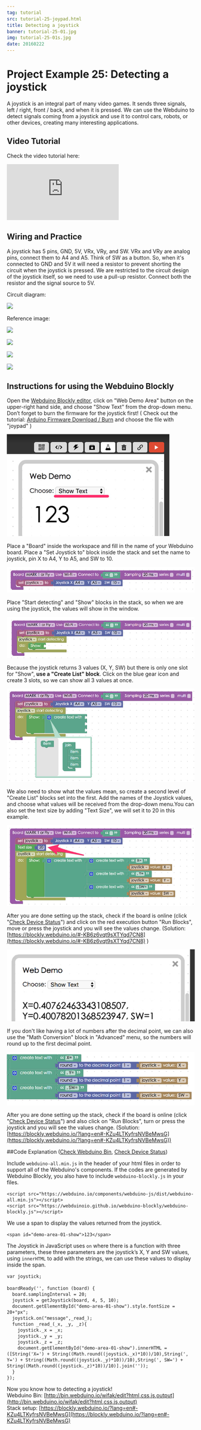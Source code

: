 ```yaml
---
tag: tutorial
src: tutorial-25-joypad.html
title: Detecting a joystick
banner: tutorial-25-01.jpg
img: tutorial-25-01s.jpg
date: 20160222
---
```


<!-- @@master  = ../../_layout.html-->

<!-- @@block  =  meta-->

<title>Project Example 25: Detecting a joystick :::: Webduino = Web × Arduino</title>

<meta name="description" content="A joystick is an integral part of many video games. It sends three signals, left / right, front / back, and when it is pressed. We can use the Webduino to detect signals coming from a joystick and use it to control cars, robots, or other devices, creating many interesting applications.">

<meta itemprop="description" content="A joystick is an integral part of many video games. It sends three signals, left / right, front / back, and when it is pressed. We can use the Webduino to detect signals coming from a joystick and use it to control cars, robots, or other devices, creating many interesting applications.">

<meta property="og:description" content="A joystick is an integral part of many video games. It sends three signals, left / right, front / back, and when it is pressed. We can use the Webduino to detect signals coming from a joystick and use it to control cars, robots, or other devices, creating many interesting applications.">

<meta property="og:title" content="Project Example 25: Detecting a joystick" >

<meta property="og:url" content="https://webduino.io/tutorials/tutorial-25-joypad.html">

<meta property="og:image" content="https://webduino.io/img/tutorials/tutorial-25-01s.jpg">

<meta itemprop="image" content="https://webduino.io/img/tutorials/tutorial-25-01s.jpg">

<include src="../_include-tutorials.html"></include>

<!-- @@close-->

<!-- @@block  =  preAndNext-->

<include src="../_include-tutorials-content.html"></include>

<!-- @@close-->

<!-- @@block  =  tutorials-->

# Project Example 25: Detecting a joystick

A joystick is an integral part of many video games. It sends three signals, left / right, front / back, and when it is pressed. We can use the Webduino to detect signals coming from a joystick and use it to control cars, robots, or other devices, creating many interesting applications.

<!-- <div class="buy-this">
	<span>搖桿相關套件：<a href="https://webduino.io/buy/webduino-expansion-p.html" target="_blank">Webduino 擴充套件 P ( 支援 Fly )</a></span>
	<span>Webduino 開發板：<a href="https://webduino.io/buy/component-webduino-fly.html" target="_blank">Webduino Fly</a>、<a href="https://webduino.io/buy/component-webduino-uno-fly.html" target="_blank">Webduino Fly + Arduino UNO</a></span>
</div> -->

## Video Tutorial

Check the video tutorial here:
<iframe class="youtube" src="https://www.youtube.com/embed/CwWwQmuvL28" frameborder="0" allowfullscreen></iframe>

## Wiring and Practice

A joystick has 5 pins, GND, 5V, VRx, VRy, and SW. VRx and VRy are analog pins, connect them to A4 and A5. Think of SW as a button. So, when it's connected to GND and 5V it will need a resistor to prevent shorting the circuit when the joystick is pressed. We are restricted to the circuit design of the joystick itself, so we need to use a pull-up resistor. Connect both the resistor and the signal source to 5V.

Circuit diagram:

![](../../img/tutorials/tutorial-25-02.jpg)

Reference image:

![](../../img/tutorials/tutorial-25-03.jpg)

![](../../img/tutorials/tutorial-25-04.jpg)

![](../../img/tutorials/tutorial-25-05.jpg)

![](../../img/tutorials/tutorial-25-06.jpg)

<!-- <div class="buy-this">
	<span>搖桿相關套件：<a href="https://webduino.io/buy/webduino-expansion-p.html" target="_blank">Webduino 擴充套件 P ( 支援 Fly )</a></span>
	<span>Webduino 開發板：<a href="https://webduino.io/buy/component-webduino-fly.html" target="_blank">Webduino Fly</a>、<a href="https://webduino.io/buy/component-webduino-uno-fly.html" target="_blank">Webduino Fly + Arduino UNO</a></span>
</div> -->

## Instructions for using the Webduino Blockly

Open the [Webduino Blockly editor](https://blockly.webduino.io/index.html?lang=en), click on "Web Demo Area" button on the upper-right hand side, and choose "Show Text" from the drop-down menu. Don’t forget to burn the firmware for the joystick first! ( Check out the tutorial: [Arduino Firmware Download / Burn](info-07-arduino-ino.html) and choose the file with "joypad" )

![](../../img/tutorials/en/tutorial-25-07.jpg)

Place a "Board" inside the workspace and fill in the name of your Webduino board. Place a "Set Joystick to" block inside the stack and set the name to joystick, pin X to A4, Y to A5, and SW to 10.

![](../../img/tutorials/en/tutorial-25-08.jpg)

Place "Start detecting" and "Show" blocks in the stack, so when we are using the joystick, the values will show in the window.

![](../../img/tutorials/en/tutorial-25-09.jpg)

Because the joystick returns 3 values (X, Y, SW) but there is only one slot for "Show", **use a "Create List" block**. Click on the blue gear icon and create 3 slots, so we can show all 3 values at once.

![](../../img/tutorials/en/tutorial-25-10.jpg)

We also need to show what the values mean, so create a second level of "Create List" blocks set into the first. Add the names of the Joystick values, and choose what values will be received from the drop-down menu.You can also set the text size by adding "Text Size", we will set it to 20 in this example.

![](../../img/tutorials/en/tutorial-25-11.jpg)

After you are done setting up the stack, check if the board is online (click "[Check Device Status](https://webduino.io/device.html)") and click on the red execution button "Run Blocks", move or press the joystick and you will see the values change.
(Solution: [https://blockly.webduino.io/#-KB6z6vqt9sXTYqd7CN8](https://blockly.webduino.io/#-KB6z6vqt9sXTYqd7CN8) )

![](../../img/tutorials/en/tutorial-25-12.jpg)

If you don't like having a lot of numbers after the decimal point, we can also use the "Math Conversion" block in "Advanced" menu, so the numbers will round up to the first decimal point.

![](../../img/tutorials/en/tutorial-25-13.jpg)

After you are done setting up the stack, check if the board is online (click "[Check Device Status](https://webduino.io/device.html)") and also click on "Run Blocks", turn or press the joystick and you will see the values change. (Solution: [https://blockly.webduino.io/?lang=en#-KZu4LTKyfrsNVBeMwsG](https://blockly.webduino.io/?lang=en#-KZu4LTKyfrsNVBeMwsG))

##Code Explanation ([Check Webduino Bin](http://bin.webduino.io/wifak/edit?html,css,js,output), [Check Device Status](https://webduino.io/device.html))

Include `webduino-all.min.js` in the header of your html files in order to support all of the Webduino's components. If the codes are generated by Webduino Blockly, you also have to include `webduino-blockly.js` in your files.

	<script src="https://webduino.io/components/webduino-js/dist/webduino-all.min.js"></script>
	<script src="https://webduinoio.github.io/webduino-blockly/webduino-blockly.js"></script>

We use a span to display the values returned from the joystick.

	<span id="demo-area-01-show">123</span>

The Joystick in JavaScript uses `on` where there is a function with three parameters, these three parameters are the joystick’s X, Y and SW values, using `innerHTML` to add with the strings, we can use these values to display inside the span.

	var joystick;

	boardReady('', function (board) {
	  board.samplingInterval = 20;
	  joystick = getJoystick(board, 4, 5, 10);
	  document.getElementById("demo-area-01-show").style.fontSize = 20+"px";
	  joystick.on("message",_read_);
	  function _read_(_x, _y, _z){
	    joystick._x = _x;
	    joystick._y = _y;
	    joystick._z = _z;
	    document.getElementById("demo-area-01-show").innerHTML = ([String('X=') + String((Math.round((joystick._x)*10))/10),String(', Y=') + String((Math.round((joystick._y)*10))/10),String(', SW=') + String((Math.round((joystick._z)*10))/10)].join(''));
	  }
	});


Now you know how to detecting a joystick!   
Webduino Bin: [http://bin.webduino.io/wifak/edit?html,css,js,output](http://bin.webduino.io/wifak/edit?html,css,js,output)  
Stack setup: [https://blockly.webduino.io/?lang=en#-KZu4LTKyfrsNVBeMwsG](https://blockly.webduino.io/?lang=en#-KZu4LTKyfrsNVBeMwsG)

<!-- <div class="buy-this">
	<span>搖桿相關套件：<a href="https://webduino.io/buy/webduino-expansion-p.html" target="_blank">Webduino 擴充套件 P ( 支援 Fly )</a></span>
	<span>Webduino 開發板：<a href="https://webduino.io/buy/component-webduino-fly.html" target="_blank">Webduino Fly</a>、<a href="https://webduino.io/buy/component-webduino-uno-fly.html" target="_blank">Webduino Fly + Arduino UNO</a></span>
</div> -->



<!-- @@close-->